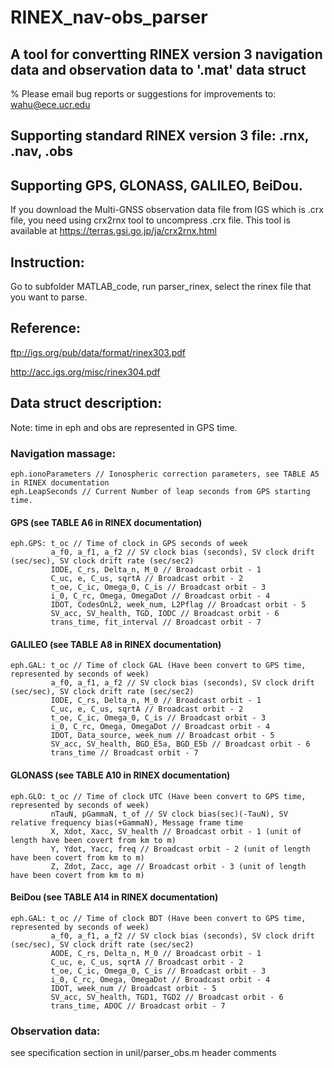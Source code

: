 # RINEX_nav-obs_parser

## A tool for convertting RINEX version 3 navigation data and observation data to '.mat' data struct
% Please email bug reports or suggestions for improvements to: wahu@ece.ucr.edu
## Supporting standard RINEX version 3 file: .rnx, .nav, .obs
## Supporting GPS, GLONASS, GALILEO, BeiDou.

If you download the Multi-GNSS observation data file from IGS which is .crx file, you need using
crx2rnx tool to uncompress .crx file. This tool is available at https://terras.gsi.go.jp/ja/crx2rnx.html

## Instruction:
  Go to subfolder MATLAB_code, run parser_rinex, select the rinex file that you want to parse.


## Reference: 
ftp://igs.org/pub/data/format/rinex303.pdf

http://acc.igs.org/misc/rinex304.pdf

## Data struct description:
Note: time in eph and obs are represented in GPS time.
### Navigation massage:
    eph.ionoParameters // Ionospheric correction parameters, see TABLE A5 in RINEX documentation
    eph.LeapSeconds // Current Number of leap seconds from GPS starting time.
#### GPS (see TABLE A6 in RINEX documentation)
    eph.GPS: t_oc // Time of clock in GPS seconds of week
             a_f0, a_f1, a_f2 // SV clock bias (seconds), SV clock drift (sec/sec), SV clock drift rate (sec/sec2)
             IODE, C_rs, Delta_n, M_0 // Broadcast orbit - 1
             C_uc, e, C_us, sqrtA // Broadcast orbit - 2
             t_oe, C_ic, Omega_0, C_is // Broadcast orbit - 3
             i_0, C_rc, Omega, OmegaDot // Broadcast orbit - 4
             IDOT, CodesOnL2, week_num, L2Pflag // Broadcast orbit - 5
             SV_acc, SV_health, TGD, IODC // Broadcast orbit - 6
             trans_time, fit_interval // Broadcast orbit - 7
#### GALILEO (see TABLE A8 in RINEX documentation)
    eph.GAL: t_oc // Time of clock GAL (Have been convert to GPS time, represented by seconds of week)
             a_f0, a_f1, a_f2 // SV clock bias (seconds), SV clock drift (sec/sec), SV clock drift rate (sec/sec2)
             IODE, C_rs, Delta_n, M_0 // Broadcast orbit - 1
             C_uc, e, C_us, sqrtA // Broadcast orbit - 2
             t_oe, C_ic, Omega_0, C_is // Broadcast orbit - 3
             i_0, C_rc, Omega, OmegaDot // Broadcast orbit - 4
             IDOT, Data_source, week_num // Broadcast orbit - 5
             SV_acc, SV_health, BGD_E5a, BGD_E5b // Broadcast orbit - 6
             trans_time // Broadcast orbit - 7
#### GLONASS (see TABLE A10 in RINEX documentation)
    eph.GLO: t_oc // Time of clock UTC (Have been convert to GPS time, represented by seconds of week)
             nTauN, pGammaN, t_of // SV clock bias(sec)(-TauN), SV relative frequency bias(+GammaN), Message frame time
             X, Xdot, Xacc, SV_health // Broadcast orbit - 1 (unit of length have been covert from km to m)
             Y, Ydot, Yacc, freq // Broadcast orbit - 2 (unit of length have been covert from km to m)
             Z, Zdot, Zacc, age // Broadcast orbit - 3 (unit of length have been covert from km to m)
#### BeiDou (see TABLE A14 in RINEX documentation)
    eph.GAL: t_oc // Time of clock BDT (Have been convert to GPS time, represented by seconds of week)
             a_f0, a_f1, a_f2 // SV clock bias (seconds), SV clock drift (sec/sec), SV clock drift rate (sec/sec2)
             AODE, C_rs, Delta_n, M_0 // Broadcast orbit - 1
             C_uc, e, C_us, sqrtA // Broadcast orbit - 2
             t_oe, C_ic, Omega_0, C_is // Broadcast orbit - 3
             i_0, C_rc, Omega, OmegaDot // Broadcast orbit - 4
             IDOT, week_num // Broadcast orbit - 5
             SV_acc, SV_health, TGD1, TGD2 // Broadcast orbit - 6
             trans_time, ADOC // Broadcast orbit - 7             

### Observation data:
  see specification section in unil/parser_obs.m header comments
